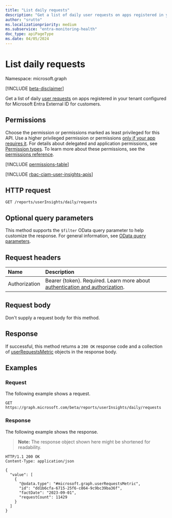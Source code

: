 ```yaml
---
title: "List daily requests"
description: "Get a list of daily user requests on apps registered in your tenant configured for Microsoft Entra External ID for customers."
author: "srutto"
ms.localizationpriority: medium
ms.subservice: "entra-monitoring-health"
doc_type: apiPageType
ms.date: 04/05/2024
---
```


# List daily requests
Namespace: microsoft.graph

[!INCLUDE [beta-disclaimer](../../includes/beta-disclaimer.md)]

Get a list of daily [user requests](../resources/userrequestsmetric.md) on apps registered in your tenant configured for Microsoft Entra External ID for customers.

## Permissions
Choose the permission or permissions marked as least privileged for this API. Use a higher privileged permission or permissions [only if your app requires it](/graph/permissions-overview#best-practices-for-using-microsoft-graph-permissions). For details about delegated and application permissions, see [Permission types](/graph/permissions-overview#permission-types). To learn more about these permissions, see the [permissions reference](/graph/permissions-reference).

<!-- { "blockType": "permissions", "name": "dailyuserinsightmetricsroot_list_requests" } -->
[!INCLUDE [permissions-table](../includes/permissions/dailyuserinsightmetricsroot-list-requests-permissions.md)]

[!INCLUDE [rbac-ciam-user-insights-apis](../includes/rbac-for-apis/rbac-ciam-user-insights-apis.md)]

## HTTP request

<!-- {
  "blockType": "ignored"
}
-->
``` http
GET /reports/userInsights/daily/requests
```

## Optional query parameters

This method supports the `$filter` OData query parameter to help customize the response. For general information, see [OData query parameters](/graph/query-parameters).

## Request headers
|Name|Description|
|:---|:---|
|Authorization|Bearer {token}. Required. Learn more about [authentication and authorization](/graph/auth/auth-concepts).|

## Request body
Don't supply a request body for this method.

## Response

If successful, this method returns a `200 OK` response code and a collection of [userRequestsMetric](../resources/userrequestsmetric.md) objects in the response body.

## Examples

### Request
The following example shows a request.
<!-- {
  "blockType": "request",
  "name": "list_dailyuserrequestsmetric"
}
-->
``` http
GET https://graph.microsoft.com/beta/reports/userInsights/daily/requests
```

### Response
The following example shows the response.
>**Note:** The response object shown here might be shortened for readability.
<!-- {
  "blockType": "response",
  "truncated": true,
  "@odata.type": "Collection(microsoft.graph.userRequestsMetric)"
}
-->
``` http
HTTP/1.1 200 OK
Content-Type: application/json

{
  "value": [
    {
      "@odata.type": "#microsoft.graph.userRequestsMetric",
      "id": "dd1b6cfa-6715-25f6-c864-9c9bc39ba36f",
      "factDate": "2023-09-01",
      "requestCount": 11429
    }
  ]
}
```
